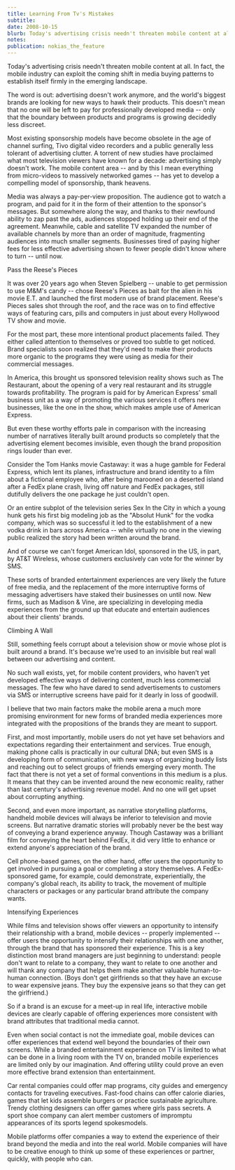 ```yaml
---
title: Learning From Tv's Mistakes
subtitle: 
date: 2008-10-15
blurb: Today's advertising crisis needn't threaten mobile content at all. In fact, the mobile industry can exploit the coming shift in media buying patterns to establish itself firmly in the emerging landscape.
notes: 
publication: nokias_the_feature
---
```


Today's advertising crisis needn't threaten mobile content at all. In fact, the mobile industry can exploit the coming shift in media buying patterns to establish itself firmly in the emerging landscape.

  
The word is out: advertising doesn't work anymore, and the world's biggest brands are looking for new ways to hawk their products. This doesn't mean that no one will be left to pay for professionally developed media -- only that the boundary between products and programs is growing decidedly less discreet.

Most existing sponsorship models have become obsolete in the age of channel surfing, Tivo digital video recorders and a public generally less tolerant of advertising clutter. A torrent of new studies have proclaimed what most television viewers have known for a decade: advertising simply doesn't work. The mobile content area -- and by this I mean everything from micro-videos to massively networked games -- has yet to develop a compelling model of sponsorship, thank heavens.

Media was always a pay-per-view proposition. The audience got to watch a program, and paid for it in the form of their attention to the sponsor's messages. But somewhere along the way, and thanks to their newfound ability to zap past the ads, audiences stopped holding up their end of the agreement. Meanwhile, cable and satellite TV expanded the number of available channels by more than an order of magnitude, fragmenting audiences into much smaller segments. Businesses tired of paying higher fees for less effective advertising shown to fewer people didn't know where to turn -- until now.

Pass the Reese's Pieces

It was over 20 years ago when Steven Spielberg -- unable to get permission to use M&M's candy -- chose Reese's Pieces as bait for the alien in his movie E.T. and launched the first modern use of brand placement. Reese's Pieces sales shot through the roof, and the race was on to find effective ways of featuring cars, pills and computers in just about every Hollywood TV show and movie.

For the most part, these more intentional product placements failed. They either called attention to themselves or proved too subtle to get noticed. Brand specialists soon realized that they'd need to make their products more organic to the programs they were using as media for their commercial messages.

In America, this brought us sponsored television reality shows such as The Restaurant, about the opening of a very real restaurant and its struggle towards profitability. The program is paid for by American Express’ small business unit as a way of promoting the various services it offers new businesses, like the one in the show, which makes ample use of American Express.

But even these worthy efforts pale in comparison with the increasing number of narratives literally built around products so completely that the advertising element becomes invisible, even though the brand proposition rings louder than ever.

Consider the Tom Hanks movie Castaway: it was a huge gamble for Federal Express, which lent its planes, infrastructure and brand identity to a film about a fictional employee who, after being marooned on a deserted island after a FedEx plane crash, living off nature and FedEx packages, still dutifully delivers the one package he just couldn't open.

Or an entire subplot of the television series Sex In the City in which a young hunk gets his first big modeling job as the "Absolut Hunk" for the vodka company, which was so successful it led to the establishment of a new vodka drink in bars across America -- while virtually no one in the viewing public realized the story had been written around the brand.

And of course we can't forget American Idol, sponsored in the US, in part, by AT&T Wireless, whose customers exclusively can vote for the winner by SMS.

These sorts of branded entertainment experiences are very likely the future of free media, and the replacement of the more interruptive forms of messaging advertisers have staked their businesses on until now. New firms, such as Madison & Vine, are specializing in developing media experiences from the ground up that educate and entertain audiences about their clients' brands.

Climbing A Wall

Still, something feels corrupt about a television show or movie whose plot is built around a brand. It's because we're used to an invisible but real wall between our advertising and content.

No such wall exists, yet, for mobile content providers, who haven’t yet developed effective ways of delivering content, much less commercial messages. The few who have dared to send advertisements to customers via SMS or interruptive screens have paid for it dearly in loss of goodwill.

I believe that two main factors make the mobile arena a much more promising environment for new forms of branded media experiences more integrated with the propositions of the brands they are meant to support.

First, and most importantly, mobile users do not yet have set behaviors and expectations regarding their entertainment and services. True enough, making phone calls is practically in our cultural DNA; but even SMS is a developing form of communication, with new ways of organizing buddy lists and reaching out to select groups of friends emerging every month. The fact that there is not yet a set of formal conventions in this medium is a plus. It means that they can be invented around the new economic reality, rather than last century's advertising revenue model. And no one will get upset about corrupting anything.

Second, and even more important, as narrative storytelling platforms, handheld mobile devices will always be inferior to television and movie screens. But narrative dramatic stories will probably never be the best way of conveying a brand experience anyway. Though Castaway was a brilliant film for conveying the heart behind FedEx, it did very little to enhance or extend anyone's appreciation of the brand.

Cell phone-based games, on the other hand, offer users the opportunity to get involved in pursuing a goal or completing a story themselves. A FedEx-sponsored game, for example, could demonstrate, experientially, the company's global reach, its ability to track, the movement of multiple characters or packages or any particular brand attribute the company wants.

Intensifying Experiences

While films and television shows offer viewers an opportunity to intensify their relationship with a brand, mobile devices -- properly implemented -- offer users the opportunity to intensify their relationships with one another, through the brand that has sponsored their experience. This is a key distinction most brand managers are just beginning to understand: people don't want to relate to a company, they want to relate to one another and will thank any company that helps them make another valuable human-to-human connection. (Boys don't get girlfriends so that they have an excuse to wear expensive jeans. They buy the expensive jeans so that they can get the girlfriend.)

So if a brand is an excuse for a meet-up in real life, interactive mobile devices are clearly capable of offering experiences more consistent with brand attributes that traditional media cannot.

Even when social contact is not the immediate goal, mobile devices can offer experiences that extend well beyond the boundaries of their own screens. While a branded entertainment experience on TV is limited to what can be done in a living room with the TV on, branded mobile experiences are limited only by our imagination. And offering utility could prove an even more effective brand extension than entertainment.

Car rental companies could offer map programs, city guides and emergency contacts for traveling executives. Fast-food chains can offer calorie diaries, games that let kids assemble burgers or practice sustainable agriculture. Trendy clothing designers can offer games where girls pass secrets. A sport shoe company can alert member customers of impromptu appearances of its sports legend spokesmodels.

Mobile platforms offer companies a way to extend the experience of their brand beyond the media and into the real world. Mobile companies will have to be creative enough to think up some of these experiences or partner, quickly, with people who can.

